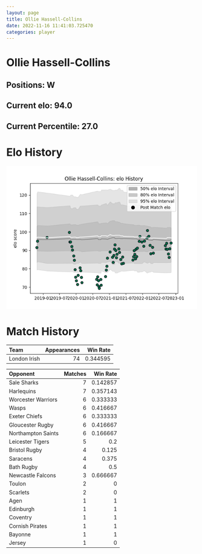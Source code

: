 ```yaml
---  
layout: page  
title: Ollie Hassell-Collins  
date: 2022-11-16 11:41:03.725470  
categories: player  
---
```

# Ollie Hassell-Collins

## Positions: W

## Current elo: 94.0

## Current Percentile: 27.0

# Elo History


![elo history](history_OllieHassell-Collins.png)
# Match History


| Team         |   Appearances |   Win Rate |
|:-------------|--------------:|-----------:|
| London Irish |            74 |   0.344595 |

| Opponent           |   Matches |   Win Rate |
|:-------------------|----------:|-----------:|
| Sale Sharks        |         7 |   0.142857 |
| Harlequins         |         7 |   0.357143 |
| Worcester Warriors |         6 |   0.333333 |
| Wasps              |         6 |   0.416667 |
| Exeter Chiefs      |         6 |   0.333333 |
| Gloucester Rugby   |         6 |   0.416667 |
| Northampton Saints |         6 |   0.166667 |
| Leicester Tigers   |         5 |   0.2      |
| Bristol Rugby      |         4 |   0.125    |
| Saracens           |         4 |   0.375    |
| Bath Rugby         |         4 |   0.5      |
| Newcastle Falcons  |         3 |   0.666667 |
| Toulon             |         2 |   0        |
| Scarlets           |         2 |   0        |
| Agen               |         1 |   1        |
| Edinburgh          |         1 |   1        |
| Coventry           |         1 |   1        |
| Cornish Pirates    |         1 |   1        |
| Bayonne            |         1 |   1        |
| Jersey             |         1 |   0        |